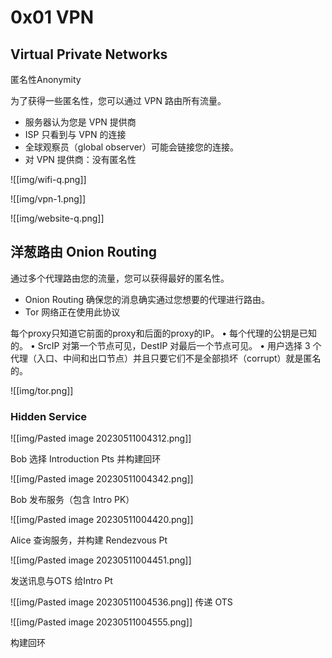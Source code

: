 # 0x01 VPN

## Virtual Private Networks

匿名性Anonymity

为了获得一些匿名性，您可以通过 VPN 路由所有流量。
- 服务器认为您是 VPN 提供商
- ISP 只看到与 VPN 的连接
- 全球观察员（global observer）可能会链接您的连接。
- 对 VPN 提供商：没有匿名性

![[img/wifi-q.png]]

![[img/vpn-1.png]]

![[img/website-q.png]]


## 洋葱路由 Onion Routing

通过多个代理路由您的流量，您可以获得最好的匿名性。
- Onion Routing 确保您的消息确实通过您想要的代理进行路由。
- Tor 网络正在使用此协议


每个proxy只知道它前面的proxy和后面的proxy的IP。
• 每个代理的公钥是已知的。
• SrcIP 对第一个节点可见，DestIP 对最后一个节点可见。
• 用户选择 3 个代理（入口、中间和出口节点）并且只要它们不是全部损坏（corrupt）就是匿名的。

![[img/tor.png]]

### Hidden Service

![[img/Pasted image 20230511004312.png]]

Bob 选择 Introduction Pts 并构建回环

![[img/Pasted image 20230511004342.png]]

Bob 发布服务（包含 Intro PK）

![[img/Pasted image 20230511004420.png]]

Alice 查询服务，并构建 Rendezvous Pt

![[img/Pasted image 20230511004451.png]]

发送讯息与OTS 给Intro Pt

![[img/Pasted image 20230511004536.png]]
传递 OTS

![[img/Pasted image 20230511004555.png]]

构建回环

